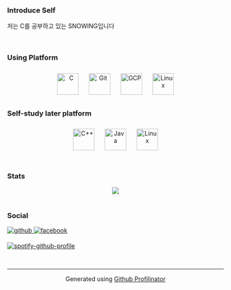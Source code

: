 

### Introduce Self  
저는 C를 공부하고 있는 SNOWING입니다  
  

<br/>  



### Using Platform  
<div align="center">  
<img style="margin: 10px" src="https://profilinator.rishav.dev/skills-assets/c-original.svg" alt="C" height="50" />  
<img style="margin: 10px" src="https://profilinator.rishav.dev/skills-assets/git-scm-icon.svg" alt="Git" height="50" />  
<img style="margin: 10px" src="https://profilinator.rishav.dev/skills-assets/google_cloud-icon.svg" alt="GCP" height="50" />  
<img style="margin: 10px" src="https://profilinator.rishav.dev/skills-assets/linux-original.svg" alt="Linux" height="50" />  
</div>  



### Self-study later platform  
<div align="center">  
<img style="margin: 10px" src="https://profilinator.rishav.dev/skills-assets/cplusplus-original.svg" alt="C++" height="50" />  
<img style="margin: 10px" src="https://profilinator.rishav.dev/skills-assets/java-original-wordmark.svg" alt="Java" height="50" />  
<img style="margin: 10px" src="https://profilinator.rishav.dev/skills-assets/linux-original.svg" alt="Linux" height="50" />  
</div>  

<br/>  



### Stats  
<div align="center"><img src="https://github-readme-stats.vercel.app/api?username=SNOWING00&show_icons=true&count_private=true&hide_border=true" align="center" /></div>  

<br/>  



### Social  
<a href="https://github.com/https://github.com/SNOWING00" target="_blank">
<img src=https://img.shields.io/badge/github-%2324292e.svg?&style=for-the-badge&logo=github&logoColor=white alt=github style="margin-bottom: 5px;" />
</a>
<a href="https://www.facebook.com/https://www.facebook.com/profile.php?id=100012951432211" target="_blank">
<img src=https://img.shields.io/badge/facebook-%232E87FB.svg?&style=for-the-badge&logo=facebook&logoColor=white alt=facebook style="margin-bottom: 5px;" />
</a>  

[![spotify-github-profile](https://spotify-github-profile.vercel.app/api/view?uid=31j27raonvym7a4v3iqq7qrt3o2e&cover_image=true&theme=default)](https://github.com/kittinan/spotify-github-profile)

<br />

----
<div align="center">Generated using <a href="https://profilinator.rishav.dev/" target="_blank">Github Profilinator</a></div>
